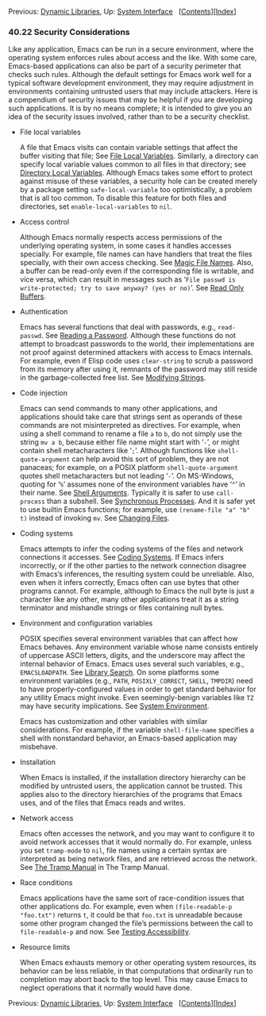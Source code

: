 

Previous: [Dynamic Libraries](Dynamic-Libraries.html), Up: [System Interface](System-Interface.html)   \[[Contents](index.html#SEC_Contents "Table of contents")]\[[Index](Index.html "Index")]

### 40.22 Security Considerations

Like any application, Emacs can be run in a secure environment, where the operating system enforces rules about access and the like. With some care, Emacs-based applications can also be part of a security perimeter that checks such rules. Although the default settings for Emacs work well for a typical software development environment, they may require adjustment in environments containing untrusted users that may include attackers. Here is a compendium of security issues that may be helpful if you are developing such applications. It is by no means complete; it is intended to give you an idea of the security issues involved, rather than to be a security checklist.

*   File local variables

    A file that Emacs visits can contain variable settings that affect the buffer visiting that file; See [File Local Variables](File-Local-Variables.html). Similarly, a directory can specify local variable values common to all files in that directory; see [Directory Local Variables](Directory-Local-Variables.html). Although Emacs takes some effort to protect against misuse of these variables, a security hole can be created merely by a package setting `safe-local-variable` too optimistically, a problem that is all too common. To disable this feature for both files and directories, set `enable-local-variables` to `nil`.

*   Access control

    Although Emacs normally respects access permissions of the underlying operating system, in some cases it handles accesses specially. For example, file names can have handlers that treat the files specially, with their own access checking. See [Magic File Names](Magic-File-Names.html). Also, a buffer can be read-only even if the corresponding file is writable, and vice versa, which can result in messages such as ‘`File passwd is write-protected; try to save anyway? (yes or no)`’. See [Read Only Buffers](Read-Only-Buffers.html).

*   Authentication

    Emacs has several functions that deal with passwords, e.g., `read-passwd`. See [Reading a Password](Reading-a-Password.html). Although these functions do not attempt to broadcast passwords to the world, their implementations are not proof against determined attackers with access to Emacs internals. For example, even if Elisp code uses `clear-string` to scrub a password from its memory after using it, remnants of the password may still reside in the garbage-collected free list. See [Modifying Strings](Modifying-Strings.html).

*   Code injection

    Emacs can send commands to many other applications, and applications should take care that strings sent as operands of these commands are not misinterpreted as directives. For example, when using a shell command to rename a file `a` to `b`, do not simply use the string `mv a b`, because either file name might start with ‘`-`’, or might contain shell metacharacters like ‘`;`’. Although functions like `shell-quote-argument` can help avoid this sort of problem, they are not panaceas; for example, on a POSIX platform `shell-quote-argument` quotes shell metacharacters but not leading ‘`-`’. On MS-Windows, quoting for ‘`%`’ assumes none of the environment variables have ‘`^`’ in their name. See [Shell Arguments](Shell-Arguments.html). Typically it is safer to use `call-process` than a subshell. See [Synchronous Processes](Synchronous-Processes.html). And it is safer yet to use builtin Emacs functions; for example, use `(rename-file "a" "b" t)` instead of invoking `mv`. See [Changing Files](Changing-Files.html).

*   Coding systems

    Emacs attempts to infer the coding systems of the files and network connections it accesses. See [Coding Systems](Coding-Systems.html). If Emacs infers incorrectly, or if the other parties to the network connection disagree with Emacs’s inferences, the resulting system could be unreliable. Also, even when it infers correctly, Emacs often can use bytes that other programs cannot. For example, although to Emacs the null byte is just a character like any other, many other applications treat it as a string terminator and mishandle strings or files containing null bytes.

*   Environment and configuration variables

    POSIX specifies several environment variables that can affect how Emacs behaves. Any environment variable whose name consists entirely of uppercase ASCII letters, digits, and the underscore may affect the internal behavior of Emacs. Emacs uses several such variables, e.g., `EMACSLOADPATH`. See [Library Search](Library-Search.html). On some platforms some environment variables (e.g., `PATH`, `POSIXLY_CORRECT`, `SHELL`, `TMPDIR`) need to have properly-configured values in order to get standard behavior for any utility Emacs might invoke. Even seemingly-benign variables like `TZ` may have security implications. See [System Environment](System-Environment.html).

    Emacs has customization and other variables with similar considerations. For example, if the variable `shell-file-name` specifies a shell with nonstandard behavior, an Emacs-based application may misbehave.

*   Installation

    When Emacs is installed, if the installation directory hierarchy can be modified by untrusted users, the application cannot be trusted. This applies also to the directory hierarchies of the programs that Emacs uses, and of the files that Emacs reads and writes.

*   Network access

    Emacs often accesses the network, and you may want to configure it to avoid network accesses that it would normally do. For example, unless you set `tramp-mode` to `nil`, file names using a certain syntax are interpreted as being network files, and are retrieved across the network. See [The Tramp Manual](https://www.gnu.org/software/emacs/manual/html_node/tramp/index.html#Top) in The Tramp Manual.

*   Race conditions

    Emacs applications have the same sort of race-condition issues that other applications do. For example, even when `(file-readable-p "foo.txt")` returns `t`, it could be that `foo.txt` is unreadable because some other program changed the file’s permissions between the call to `file-readable-p` and now. See [Testing Accessibility](Testing-Accessibility.html).

*   Resource limits

    When Emacs exhausts memory or other operating system resources, its behavior can be less reliable, in that computations that ordinarily run to completion may abort back to the top level. This may cause Emacs to neglect operations that it normally would have done.

Previous: [Dynamic Libraries](Dynamic-Libraries.html), Up: [System Interface](System-Interface.html)   \[[Contents](index.html#SEC_Contents "Table of contents")]\[[Index](Index.html "Index")]
